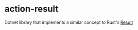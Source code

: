 # action-result
Dotnet library that implements a similar concept to Rust's [Result](https://doc.rust-lang.org/std/result/)
